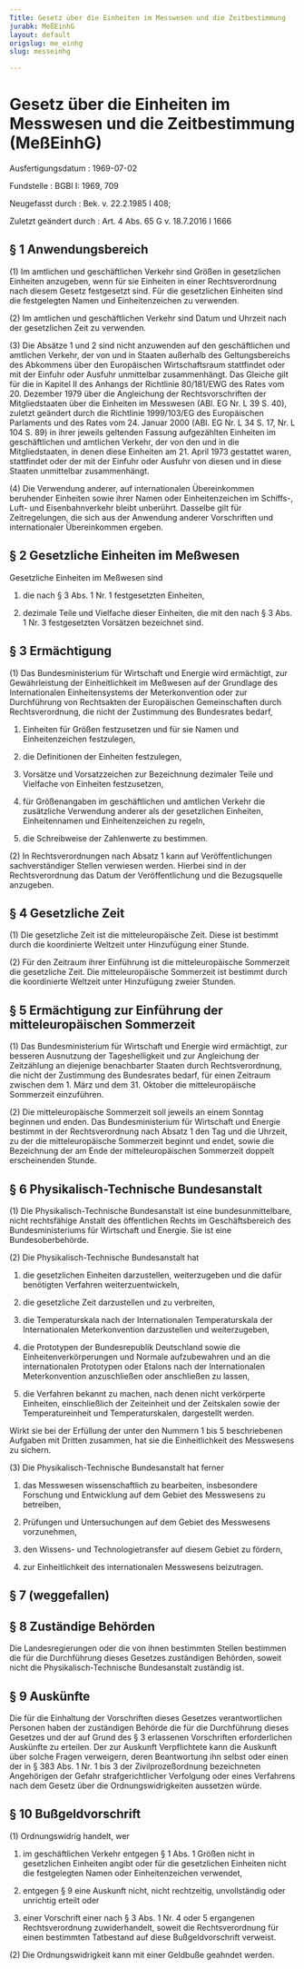 ```yaml
---
Title: Gesetz über die Einheiten im Messwesen und die Zeitbestimmung
jurabk: MeßEinhG
layout: default
origslug: me_einhg
slug: messeinhg

---
```


# Gesetz über die Einheiten im Messwesen und die Zeitbestimmung (MeßEinhG)

Ausfertigungsdatum
:   1969-07-02

Fundstelle
:   BGBl I: 1969, 709

Neugefasst durch
:   Bek. v. 22.2.1985 I 408;

Zuletzt geändert durch
:   Art. 4 Abs. 65 G v. 18.7.2016 I 1666


## § 1 Anwendungsbereich

(1) Im amtlichen und geschäftlichen Verkehr sind Größen in gesetzlichen Einheiten anzugeben, wenn für sie Einheiten in einer Rechtsverordnung nach diesem Gesetz festgesetzt sind. Für die gesetzlichen Einheiten sind die festgelegten Namen und Einheitenzeichen zu verwenden.

(2) Im amtlichen und geschäftlichen Verkehr sind Datum und Uhrzeit nach der gesetzlichen Zeit zu verwenden.

(3) Die Absätze 1 und 2 sind nicht anzuwenden auf den geschäftlichen und amtlichen Verkehr, der von und in Staaten außerhalb des Geltungsbereichs des Abkommens über den Europäischen Wirtschaftsraum stattfindet oder mit der Einfuhr oder Ausfuhr unmittelbar zusammenhängt. Das Gleiche gilt für die in Kapitel II des Anhangs der Richtlinie 80/181/EWG des Rates vom 20. Dezember 1979 über die Angleichung der Rechtsvorschriften der Mitgliedstaaten über die Einheiten im Messwesen (ABl. EG Nr. L 39 S. 40), zuletzt geändert durch die Richtlinie 1999/103/EG des Europäischen Parlaments und des Rates vom 24. Januar 2000 (ABl. EG Nr. L 34 S. 17, Nr. L 104 S. 89) in ihrer jeweils geltenden Fassung aufgezählten Einheiten im geschäftlichen und amtlichen Verkehr, der von den und in die Mitgliedstaaten, in denen diese Einheiten am 21. April 1973 gestattet waren, stattfindet oder der mit der Einfuhr oder Ausfuhr von diesen und in diese Staaten unmittelbar zusammenhängt.

(4) Die Verwendung anderer, auf internationalen Übereinkommen beruhender Einheiten sowie ihrer Namen oder Einheitenzeichen im Schiffs-, Luft- und Eisenbahnverkehr bleibt unberührt. Dasselbe gilt für Zeitregelungen, die sich aus der Anwendung anderer Vorschriften und internationaler Übereinkommen ergeben.


## § 2 Gesetzliche Einheiten im Meßwesen

Gesetzliche Einheiten im Meßwesen sind

1.  die nach § 3 Abs. 1 Nr. 1 festgesetzten Einheiten,


2.  dezimale Teile und Vielfache dieser Einheiten, die mit den nach § 3 Abs. 1 Nr. 3 festgesetzten Vorsätzen bezeichnet sind.





## § 3 Ermächtigung

(1) Das Bundesministerium für Wirtschaft und Energie wird ermächtigt, zur Gewährleistung der Einheitlichkeit im Meßwesen auf der Grundlage des Internationalen Einheitensystems der Meterkonvention oder zur Durchführung von Rechtsakten der Europäischen Gemeinschaften durch Rechtsverordnung, die nicht der Zustimmung des Bundesrates bedarf,

1.  Einheiten für Größen festzusetzen und für sie Namen und Einheitenzeichen festzulegen,


2.  die Definitionen der Einheiten festzulegen,


3.  Vorsätze und Vorsatzzeichen zur Bezeichnung dezimaler Teile und Vielfache von Einheiten festzusetzen,


4.  für Größenangaben im geschäftlichen und amtlichen Verkehr die zusätzliche Verwendung anderer als der gesetzlichen Einheiten, Einheitennamen und Einheitenzeichen zu regeln,


5.  die Schreibweise der Zahlenwerte zu bestimmen.




(2) In Rechtsverordnungen nach Absatz 1 kann auf Veröffentlichungen sachverständiger Stellen verwiesen werden. Hierbei sind in der Rechtsverordnung das Datum der Veröffentlichung und die Bezugsquelle anzugeben.


## § 4 Gesetzliche Zeit

(1) Die gesetzliche Zeit ist die mitteleuropäische Zeit. Diese ist bestimmt durch die koordinierte Weltzeit unter Hinzufügung einer Stunde.

(2) Für den Zeitraum ihrer Einführung ist die mitteleuropäische Sommerzeit die gesetzliche Zeit. Die mitteleuropäische Sommerzeit ist bestimmt durch die koordinierte Weltzeit unter Hinzufügung zweier Stunden.


## § 5 Ermächtigung zur Einführung der mitteleuropäischen Sommerzeit

(1) Das Bundesministerium für Wirtschaft und Energie wird ermächtigt, zur besseren Ausnutzung der Tageshelligkeit und zur Angleichung der Zeitzählung an diejenige benachbarter Staaten durch Rechtsverordnung, die nicht der Zustimmung des Bundesrates bedarf, für einen Zeitraum zwischen dem 1. März und dem 31. Oktober die mitteleuropäische Sommerzeit einzuführen.

(2) Die mitteleuropäische Sommerzeit soll jeweils an einem Sonntag beginnen und enden. Das Bundesministerium für Wirtschaft und Energie bestimmt in der Rechtsverordnung nach Absatz 1 den Tag und die Uhrzeit, zu der die mitteleuropäische Sommerzeit beginnt und endet, sowie die Bezeichnung der am Ende der mitteleuropäischen Sommerzeit doppelt erscheinenden Stunde.


## § 6 Physikalisch-Technische Bundesanstalt

(1) Die Physikalisch-Technische Bundesanstalt ist eine bundesunmittelbare, nicht rechtsfähige Anstalt des öffentlichen Rechts im Geschäftsbereich des Bundesministeriums für Wirtschaft und Energie. Sie ist eine Bundesoberbehörde.

(2) Die Physikalisch-Technische Bundesanstalt hat

1.  die gesetzlichen Einheiten darzustellen, weiterzugeben und die dafür benötigten Verfahren weiterzuentwickeln,


2.  die gesetzliche Zeit darzustellen und zu verbreiten,


3.  die Temperaturskala nach der Internationalen Temperaturskala der Internationalen Meterkonvention darzustellen und weiterzugeben,


4.  die Prototypen der Bundesrepublik Deutschland sowie die Einheitenverkörperungen und Normale aufzubewahren und an die internationalen Prototypen oder Etalons nach der Internationalen Meterkonvention anzuschließen oder anschließen zu lassen,


5.  die Verfahren bekannt zu machen, nach denen nicht verkörperte Einheiten, einschließlich der Zeiteinheit und der Zeitskalen sowie der Temperatureinheit und Temperaturskalen, dargestellt werden.



Wirkt sie bei der Erfüllung der unter den Nummern 1 bis 5 beschriebenen Aufgaben mit Dritten zusammen, hat sie die Einheitlichkeit des Messwesens zu sichern.

(3) Die Physikalisch-Technische Bundesanstalt hat ferner

1.  das Messwesen wissenschaftlich zu bearbeiten, insbesondere Forschung und Entwicklung auf dem Gebiet des Messwesens zu betreiben,


2.  Prüfungen und Untersuchungen auf dem Gebiet des Messwesens vorzunehmen,


3.  den Wissens- und Technologietransfer auf diesem Gebiet zu fördern,


4.  zur Einheitlichkeit des internationalen Messwesens beizutragen.





## § 7 (weggefallen)



## § 8 Zuständige Behörden

Die Landesregierungen oder die von ihnen bestimmten Stellen bestimmen die für die Durchführung dieses Gesetzes zuständigen Behörden, soweit nicht die Physikalisch-Technische Bundesanstalt zuständig ist.


## § 9 Auskünfte

Die für die Einhaltung der Vorschriften dieses Gesetzes verantwortlichen Personen haben der zuständigen Behörde die für die Durchführung dieses Gesetzes und der auf Grund des § 3 erlassenen Vorschriften erforderlichen Auskünfte zu erteilen. Der zur Auskunft Verpflichtete kann die Auskunft über solche Fragen verweigern, deren Beantwortung ihn selbst oder einen der in § 383 Abs. 1 Nr. 1 bis 3 der Zivilprozeßordnung bezeichneten Angehörigen der Gefahr strafgerichtlicher Verfolgung oder eines Verfahrens nach dem Gesetz über die Ordnungswidrigkeiten aussetzen würde.


## § 10 Bußgeldvorschrift

(1) Ordnungswidrig handelt, wer

1.  im geschäftlichen Verkehr entgegen § 1 Abs. 1 Größen nicht in gesetzlichen Einheiten angibt oder für die gesetzlichen Einheiten nicht die festgelegten Namen oder Einheitenzeichen verwendet,


2.  entgegen § 9 eine Auskunft nicht, nicht rechtzeitig, unvollständig oder unrichtig erteilt oder


3.  einer Vorschrift einer nach § 3 Abs. 1 Nr. 4 oder 5 ergangenen Rechtsverordnung zuwiderhandelt, soweit die Rechtsverordnung für einen bestimmten Tatbestand auf diese Bußgeldvorschrift verweist.




(2) Die Ordnungswidrigkeit kann mit einer Geldbuße geahndet werden.

